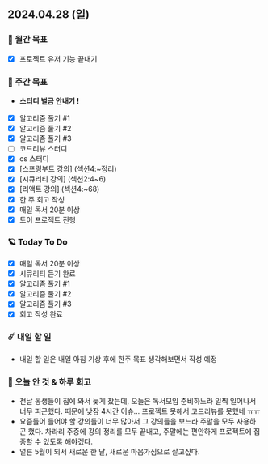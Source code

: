 ## 2024.04.28 (일)

### 🚀 월간 목표

- [x] 프로젝트 유저 기능 끝내기
  <br/>

### 💫 주간 목표

- **스터디 벌금 안내기 !**
- [x] 알고리즘 풀기 #1
- [x] 알고리즘 풀기 #2
- [x] 알고리즘 풀기 #3
- [ ] 코드리뷰 스터디
- [x] cs 스터디
- [x] [스프링부트 강의] (섹션4:~정리)
- [x] [시큐리티 강의] (섹션2:4~6)
- [x] [리액트 강의] (섹션4:~68)
- [x] 한 주 회고 작성
- [x] 매일 독서 20분 이상
- [x] 토이 프로젝트 진행
  <br/>

### 🪐 Today To Do

- [x] 매일 독서 20분 이상
- [x] 시큐리티 듣기 완료
- [x] 알고리즘 풀기 #1
- [x] 알고리즘 풀기 #2
- [x] 알고리즘 풀기 #3
- [x] 회고 작성 완료
  <br/>

### ☄️ 내일 할 일

- 내일 할 일은 내일 아침 기상 후에 한주 목표 생각해보면서 작성 예정
  <br/>

### 👾 오늘 안 것 & 하루 회고

- 전날 동생들이 집에 와서 늦게 잤는데, 오늘은 독서모임 준비하느라 일찍 일어나서 너무 피곤했다. 때문에 낮잠 4시간 이슈... 프로젝트 못해서 코드리뷰를 못했네 ㅠㅠ
- 요즘들어 들어야 할 강의들이 너무 많아서 그 강의들을 보느라 주말을 모두 사용하곤 했다. 차라리 주중에 강의 정리를 모두 끝내고, 주말에는 편안하게
  프로젝트에 집중할 수 있도록 해야겠다.
- 얼른 5월이 되서 새로운 한 달, 새로운 마음가짐으로 살고싶다.